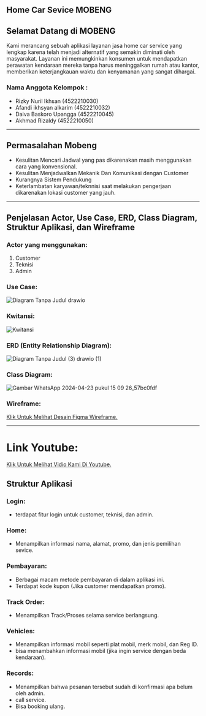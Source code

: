 ## Home Car Sevice MOBENG
## Selamat Datang di MOBENG
Kami merancang sebuah aplikasi layanan jasa home car service yang lengkap karena telah menjadi alternatif yang semakin diminati oleh masyarakat. Layanan ini memungkinkan konsumen untuk mendapatkan perawatan kendaraan mereka tanpa harus meninggalkan rumah atau kantor, memberikan keterjangkauan waktu dan kenyamanan yang sangat dihargai.
### Nama Anggota Kelompok :
* Rizky Nuril Ikhsan (4522210030)
* Afandi ikhsyan alkarim (4522210032)
* Daiva Baskoro Upangga (4522210045)
* Akhmad Rizaldy (4522210050)
---
## Permasalahan Mobeng
* Kesulitan Mencari Jadwal yang pas dikarenakan masih menggunakan cara yang konvensional.
* Kesulitan Menjadwalkan Mekanik Dan Komunikasi dengan Customer
* Kurangnya Sistem Pendukung
* Keterlambatan karyawan/teknnisi saat melakukan pengerjaan dikarenakan lokasi customer yang jauh.
---
## Penjelasan Actor, Use Case, ERD, Class Diagram, Struktur Aplikasi, dan Wireframe
### Actor yang menggunakan:
1. Customer
2. Teknisi
3. Admin

### Use Case:
![Diagram Tanpa Judul drawio](https://github.com/akhmadrizaldy74/Kelompok09_Home-Car-Service_APBO/assets/145973003/54da96d5-3bf4-47f4-ae27-10e4ece5a730)
### Kwitansi:
![Kwitansi](https://github.com/akhmadrizaldy74/Kelompok09_Home-Car-Service_APBO/assets/145973003/e4dbd521-c7a5-4132-bf20-3771f57deef4)
### ERD (Entity Relationship Diagram):
![Diagram Tanpa Judul (3) drawio (1)](https://github.com/akhmadrizaldy74/Kelompok09_Home-Car-Service_APBO/assets/145973003/7866d3ac-36a2-492b-a849-df7ce068bcc5)
### Class Diagram:
![Gambar WhatsApp 2024-04-23 pukul 15 09 26_57bc0fdf](https://github.com/akhmadrizaldy74/Kelompok09_Home-Car-Service_APBO/assets/145973003/94517158-ca14-4683-a778-febe49f27c91)
### Wireframe:
[Klik Untuk Melihat Desain Figma Wireframe.](https://www.figma.com/file/XiliUCMkJufOtorDeKKqUB/Untitled-(Copy)?type=design&node-id=2-1315&mode=design&t=vReV7vaEP8JoQA8V-0) 

---
# Link Youtube:
[Klik Untuk Melihat Vidio Kami Di Youtube.](https://youtu.be/tcPy9HjbCfI) 
## Struktur Aplikasi
### Login:
* terdapat fitur login untuk customer, teknisi, dan admin.
### Home:
* Menampilkan informasi nama, alamat, promo, dan jenis pemilihan sevice.
### Pembayaran:
* Berbagai macam metode pembayaran di dalam aplikasi ini.
* Terdapat kode kupon (Jika customer mendapatkan promo).
### Track Order:
* Menampilkan Track/Proses selama service berlangsung.
### Vehicles:
* Menampilkan informasi mobil seperti plat mobil, merk mobil, dan Reg ID.
* bisa menambahkan informasi mobil (jika ingin service dengan beda kendaraan).
### Records:
* Menampilkan bahwa pesanan tersebut sudah di konfirmasi apa belum oleh admin.
* call service.
* Bisa booking ulang.

